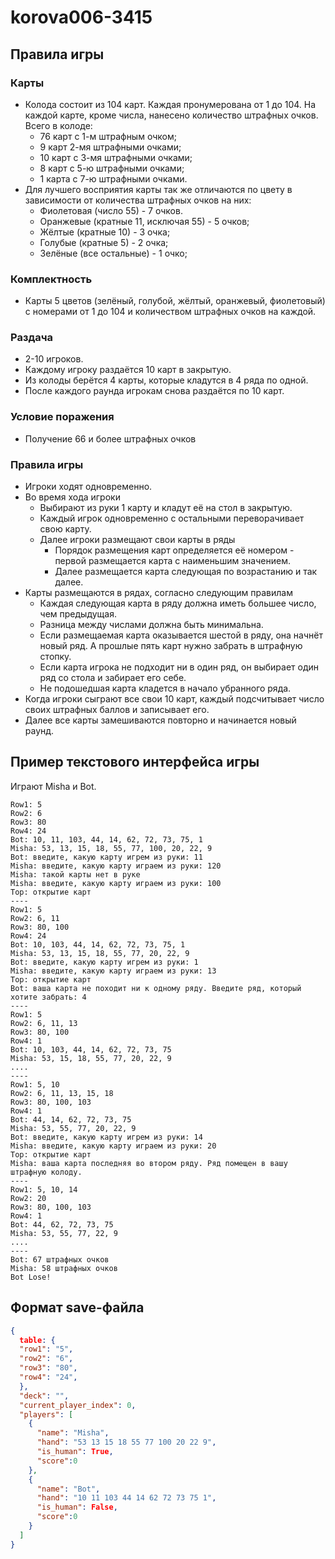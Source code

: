 # korova006-3415

## Правила игры

### Карты

* Колода состоит из 104 карт. Каждая пронумерована от 1 до 104. На каждой карте, кроме числа, нанесено количество штрафных очков. Всего в колоде:
  * 76 карт с 1-м штрафным очком;
  * 9 карт 2-мя штрафными очками;
  * 10 карт с 3-мя штрафными очками;
  * 8 карт с 5-ю штрафными очками;
  * 1 карта с 7-ю штрафными очками.
* Для лучшего восприятия карты так же отличаются по цвету в зависимости от количества штрафных очков на них:
  * Фиолетовая (число 55) - 7 очков.
  * Оранжевые (кратные 11, исключая 55) - 5 очков;
  * Жёлтые (кратные 10) - 3 очка;
  * Голубые (кратные 5) - 2 очка;
  * Зелёные (все остальные) - 1 очко;

### Комплектность

* Карты 5 цветов (зелёный, голубой, жёлтый, оранжевый, фиолетовый) с номерами от 1 до 104 и количеством штрафных очков на каждой.

### Раздача

* 2-10 игроков.
* Каждому игроку раздаётся 10 карт в закрытую.
* Из колоды берётся 4 карты, которые кладутся в 4 ряда по одной.
* После каждого раунда игрокам снова раздаётся по 10 карт.

### Условие поражения

* Получение 66 и более штрафных очков

### Правила игры

* Игроки ходят одновременно.
* Во время хода игроки
  * Выбирают из руки 1 карту и кладут её на стол в закрытую.
  * Каждый игрок одновременно с остальными переворачивает свою карту.
  * Далее игроки размещают свои карты в ряды
    * Порядок размещения карт определяется её номером - первой размещается карта с наименьшим значением.
    * Далее размещается карта следующая по возрастанию и так далее.
* Карты размещаются в рядах, согласно следующим правилам
  * Каждая следующая карта в ряду должна иметь большее число, чем предыдущая.
  * Разница между числами должна быть минимальна.
  * Если размещаемая карта оказывается шестой в ряду, она начнёт новый ряд. А прошлые пять карт нужно забрать в штрафную стопку.
  * Если карта игрока не подходит ни в один ряд, он выбирает один ряд со стола и забирает его себе.
  * Не подошедшая карта кладется в начало убранного ряда.
* Когда игроки сыграют все свои 10 карт, каждый подсчитывает число своих штрафных баллов и записывает его.
* Далее все карты замешиваются повторно и начинается новый раунд.

## Пример текстового интерфейса игры

Играют Misha и Bot.

```
Row1: 5
Row2: 6
Row3: 80
Row4: 24
Bot: 10, 11, 103, 44, 14, 62, 72, 73, 75, 1
Misha: 53, 13, 15, 18, 55, 77, 100, 20, 22, 9
Bot: введите, какую карту игрем из руки: 11
Misha: введите, какую карту играем из руки: 120
Misha: такой карты нет в руке
Misha: введите, какую карту играем из руки: 100
Top: открытие карт
----
Row1: 5
Row2: 6, 11
Row3: 80, 100
Row4: 24
Bot: 10, 103, 44, 14, 62, 72, 73, 75, 1
Misha: 53, 13, 15, 18, 55, 77, 20, 22, 9
Bot: введите, какую карту игрем из руки: 1
Misha: введите, какую карту играем из руки: 13
Top: открытие карт
Bot: ваша карта не походит ни к одному ряду. Введите ряд, который хотите забрать: 4
----
Row1: 5
Row2: 6, 11, 13
Row3: 80, 100
Row4: 1
Bot: 10, 103, 44, 14, 62, 72, 73, 75
Misha: 53, 15, 18, 55, 77, 20, 22, 9
....
----
Row1: 5, 10
Row2: 6, 11, 13, 15, 18
Row3: 80, 100, 103
Row4: 1
Bot: 44, 14, 62, 72, 73, 75
Misha: 53, 55, 77, 20, 22, 9
Bot: введите, какую карту игрем из руки: 14
Misha: введите, какую карту играем из руки: 20
Top: открытие карт
Misha: ваша карта последняя во втором ряду. Ряд помещен в вашу штрафную колоду.
----
Row1: 5, 10, 14
Row2: 20
Row3: 80, 100, 103
Row4: 1
Bot: 44, 62, 72, 73, 75
Misha: 53, 55, 77, 22, 9
....
----
Bot: 67 штрафных очков
Misha: 58 штрафных очков
Bot Lose!
```
## Формат save-файла

```json
{
  table: {
  "row1": "5",
  "row2": "6",
  "row3": "80",
  "row4": "24",
  },
  "deck": "",
  "current_player_index": 0,
  "players": [
    {
      "name": "Misha",
      "hand": "53 13 15 18 55 77 100 20 22 9",
      "is_human": True,
      "score":0
    },
    {
      "name": "Bot",
      "hand": "10 11 103 44 14 62 72 73 75 1",
      "is_human": False,
      "score":0
    }
  ]
}